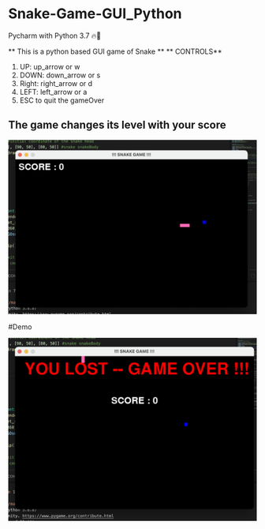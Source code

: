 # Snake-Game-GUI_Python
Pycharm with Python 3.7 🔥🚀



** This is a python based GUI game of Snake **
** CONTROLS**
1) UP: up_arrow or w
2) DOWN: down_arrow or s
3) Right: right_arrow or d
4) LEFT: left_arrow or a
5) ESC to quit the gameOver



## The game changes its level with your score
![alt text](https://raw.githubusercontent.com/singhsanket143/SnakeGameGUI-Python/master/snaps/1.png)


#Demo

![alt text](https://raw.githubusercontent.com/singhsanket143/SnakeGameGUI-Python/master/snaps/3.png)
